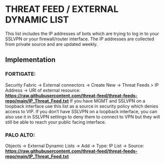 # **THREAT FEED / EXTERNAL DYNAMIC LIST**

This list includes the IP addresses of bots which are trying to log in to your SSLVPN or your firewall/router interface. The IP addresses are collected from private source and are updated weekly.

## **Implementation**

### FORTIGATE:
Security Fabric -> External connectors -> Create New -> Threat Feeds > IP Address -> URI of external resource: **https://raw.githubusercontent.com/threat-feed/threat-feeds-repo/main/IP_Threat_Feed.txt**
If you have MGMT and SSLVPN on a loopback interface use this list as a source in security policy which denies access to VIP.
If you don’t have SSLVPN on a loopback interface, you can also use it in SSLVPN settings to deny them to connect to VPN but they will still be able to reach your public facing interface.

### PALO ALTO:
Objects -> External Dynamic Lists -> Add -> Type: IP List -> Source: **https://raw.githubusercontent.com/threat-feed/threat-feeds-repo/main/IP_Threat_Feed.txt**

